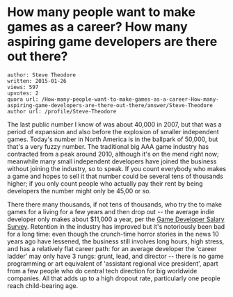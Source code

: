 # How many people want to make games as a career? How many aspiring game developers are there out there?

	author: Steve Theodore
	written: 2015-01-26
	views: 597
	upvotes: 2
	quora url: /How-many-people-want-to-make-games-as-a-career-How-many-aspiring-game-developers-are-there-out-there/answer/Steve-Theodore
	author url: /profile/Steve-Theodore


The last public number I know of was about 40,000 in 2007, but that was a period of expansion and also before the explosion of smaller independent games. Today's number in North America is in the ballpark of 50,000, but that's a very fuzzy number. The traditional big AAA game industry has contracted from a peak around 2010, although it's on the mend right now; meanwhile many small independent developers have joined the business without joining the industry, so to speak. If you count everybody who makes a game and hopes to sell it that number could be several tens of thousands higher; if you only count people who actually pay their rent by being developers the number might only be 45,00 or so. 

There there many thousands, if not tens of thousands, who try the to make games for a living for a few years and then drop out -- the average indie developer only makes about $11,000 a year, per the [Game Developer Salary Survey](http://www.gamasutra.com/salarysurvey2014.pdf). Retention in the industry has improved but it's notoriously been bad for a long time: even though the crunch-time horror stories in the news 10 years ago have lessened, the business still involves long hours, high stress, and has a relatively flat career path: for an average developer the 'career ladder' may only have 3 rungs: grunt, lead, and director -- there is no game programming or art equivalent of 'assistant regional vice president', apart from a few people who do central tech direction for big worldwide companies. All that adds up to a high dropout rate, particularly one people reach child-bearing age.

